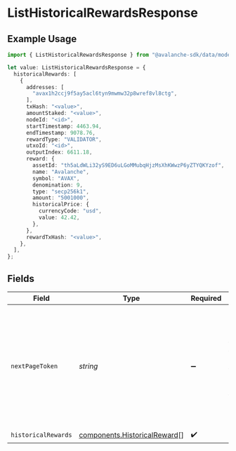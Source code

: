 # ListHistoricalRewardsResponse

## Example Usage

```typescript
import { ListHistoricalRewardsResponse } from "@avalanche-sdk/data/models/components";

let value: ListHistoricalRewardsResponse = {
  historicalRewards: [
    {
      addresses: [
        "avax1h2ccj9f5ay5acl6tyn9mwmw32p8wref8vl8ctg",
      ],
      txHash: "<value>",
      amountStaked: "<value>",
      nodeId: "<id>",
      startTimestamp: 4463.94,
      endTimestamp: 9078.76,
      rewardType: "VALIDATOR",
      utxoId: "<id>",
      outputIndex: 6611.18,
      reward: {
        assetId: "th5aLdWLi32yS9ED6uLGoMMubqHjzMsXhKWwzP6yZTYQKYzof",
        name: "Avalanche",
        symbol: "AVAX",
        denomination: 9,
        type: "secp256k1",
        amount: "5001000",
        historicalPrice: {
          currencyCode: "usd",
          value: 42.42,
        },
      },
      rewardTxHash: "<value>",
    },
  ],
};
```

## Fields

| Field                                                                                                                                  | Type                                                                                                                                   | Required                                                                                                                               | Description                                                                                                                            |
| -------------------------------------------------------------------------------------------------------------------------------------- | -------------------------------------------------------------------------------------------------------------------------------------- | -------------------------------------------------------------------------------------------------------------------------------------- | -------------------------------------------------------------------------------------------------------------------------------------- |
| `nextPageToken`                                                                                                                        | *string*                                                                                                                               | :heavy_minus_sign:                                                                                                                     | A token, which can be sent as `pageToken` to retrieve the next page. If this field is omitted or empty, there are no subsequent pages. |
| `historicalRewards`                                                                                                                    | [components.HistoricalReward](../../models/components/historicalreward.md)[]                                                           | :heavy_check_mark:                                                                                                                     | N/A                                                                                                                                    |